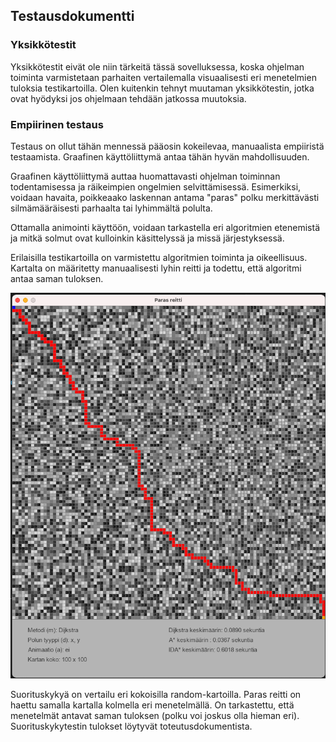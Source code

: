 ## Testausdokumentti

### Yksikkötestit

Yksikkötestit eivät ole niin tärkeitä tässä sovelluksessa, koska ohjelman toiminta varmistetaan parhaiten vertailemalla visuaalisesti eri menetelmien tuloksia testikartoilla.  Olen kuitenkin tehnyt muutaman yksikkötestin, jotka ovat hyödyksi jos ohjelmaan tehdään jatkossa muutoksia.

### Empiirinen testaus

Testaus on ollut tähän mennessä pääosin kokeilevaa, manuaalista empiiristä testaamista.  Graafinen käyttöliittymä antaa tähän hyvän mahdollisuuden.

Graafinen käyttöliittymä auttaa huomattavasti ohjelman toiminnan todentamisessa ja räikeimpien ongelmien selvittämisessä. Esimerkiksi, voidaan havaita, poikkeaako laskennan antama "paras" polku merkittävästi silmämääräisesti parhaalta tai lyhimmältä polulta. 

Ottamalla animointi käyttöön, voidaan tarkastella eri algoritmien etenemistä ja mitkä solmut ovat kulloinkin käsittelyssä ja missä järjestyksessä.  

Erilaisilla testikartoilla on varmistettu algoritmien toiminta ja oikeellisuus.  Kartalta on määritetty manuaalisesti lyhin reitti ja todettu, että algoritmi antaa saman tuloksen.

<img src="/dokumentaatio/png/testi05.png" width="750">

Suorituskykyä on vertailu eri kokoisilla random-kartoilla.  Paras reitti on haettu samalla kartalla kolmella eri menetelmällä.  On tarkastettu, että menetelmät antavat saman tuloksen (polku voi joskus olla hieman eri).  Suorituskykytestin tulokset löytyvät toteutusdokumentista.